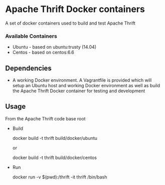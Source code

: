 # Apache Thrift Docker containers
A set of docker containers used to build and test Apache Thrift

### Available Containers

* Ubuntu - based on ubuntu:trusty (14.04)
* Centos - based on centos:6.6

## Dependencies

* A working Docker environment. A Vagrantfile is provided which will setup an Ubuntu host and working Docker environment as well as build the Apache Thrift Docker container for testing and development

## Usage
From the Apache Thrift code base root

* Build

	docker build -t thrift build/docker/ubuntu

	or

	docker build -t thrift build/docker/centos

* Run

	docker run -v $(pwd):/thrift -it thrift /bin/bash

